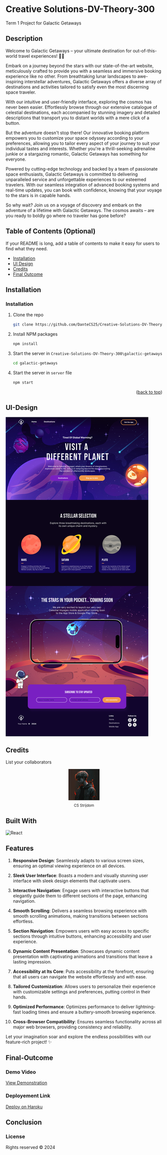 # Creative Solutions-DV-Theory-300
 Term 1 Project for Galactic Getaways

## Description

Welcome to Galactic Getaways – your ultimate destination for out-of-this-world travel experiences! 🚀✨

Embark on a journey beyond the stars with our state-of-the-art website, meticulously crafted to provide you with a seamless and immersive booking experience like no other. From breathtaking lunar landscapes to awe-inspiring interstellar adventures, Galactic Getaways offers a diverse array of destinations and activities tailored to satisfy even the most discerning space traveler.

With our intuitive and user-friendly interface, exploring the cosmos has never been easier. Effortlessly browse through our extensive catalogue of celestial destinations, each accompanied by stunning imagery and detailed descriptions that transport you to distant worlds with a mere click of a button.

But the adventure doesn't stop there! Our innovative booking platform empowers you to customize your space odyssey according to your preferences, allowing you to tailor every aspect of your journey to suit your individual tastes and interests. Whether you're a thrill-seeking adrenaline junkie or a stargazing romantic, Galactic Getaways has something for everyone.

Powered by cutting-edge technology and backed by a team of passionate space enthusiasts, Galactic Getaways is committed to delivering unparalleled service and unforgettable experiences to our esteemed travelers. With our seamless integration of advanced booking systems and real-time updates, you can book with confidence, knowing that your voyage to the stars is in capable hands.

So why wait? Join us on a voyage of discovery and embark on the adventure of a lifetime with Galactic Getaways. The cosmos awaits – are you ready to boldly go where no traveler has gone before?

## Table of Contents (Optional)

If your README is long, add a table of contents to make it easy for users to find what they need.

- [Installation](#installation)
- [UI Design](#ui-design)
- [Credits](#credits)
- [Final Outcome](#final-outcome)

## Installation

### Installation


1. Clone the repo
   ```sh
   git clone https://github.com/DanteCS25/Creative-Solutions-DV-Theory-300.git
   ```
2. Install NPM packages
   ```sh
   npm install
   ```
3. Start the server in `Creative-Solutions-DV-Theory-300\galactic-getaways`
   ```sh
   cd galactic-getaways
   ```
4. Start the server in `server` file
   ```sh
   npm start
   ```

<p align="right">(<a href="# Creative Solutions-DV-Theory-300">back to top</a>)</p>

## UI-Design

![image1](galactic-getaways/src/content/Design.png)

## Credits

List your collaborators

<div style="text-align: center;">
    <a href="https://github.com/DanteCS25">
      <img src="galactic-getaways\src\content\profile.jpg" alt="CS Strijdom" width="100px">
    </a>
    <br>
    <sub>CS Strijdom</sub>
  </div>


## Built With

![React](https://img.shields.io/badge/Built_with-React-blue?logo=react&style=flat-square)

## Features

1. **Responsive Design**: Seamlessly adapts to various screen sizes, ensuring an optimal viewing experience on all devices.

2. **Sleek User Interface**: Boasts a modern and visually stunning user interface with sleek design elements that captivate users.

3. **Interactive Navigation**: Engage users with interactive buttons that elegantly guide them to different sections of the page, enhancing navigation.

4. **Smooth Scrolling**: Delivers a seamless browsing experience with smooth scrolling animations, making transitions between sections effortless.

5. **Section Navigation**: Empowers users with easy access to specific sections through intuitive buttons, enhancing accessibility and user experience.

6. **Dynamic Content Presentation**: Showcases dynamic content presentation with captivating animations and transitions that leave a lasting impression.

7. **Accessibility at Its Core**: Puts accessibility at the forefront, ensuring that all users can navigate the website effortlessly and with ease.

8. **Tailored Customization**: Allows users to personalize their experience with customizable settings and preferences, putting control in their hands.

9. **Optimized Performance**: Optimizes performance to deliver lightning-fast loading times and ensure a buttery-smooth browsing experience.

10. **Cross-Browser Compatibility**: Ensures seamless functionality across all major web browsers, providing consistency and reliability.

Let your imagination soar and explore the endless possibilities with our feature-rich project! ✨


## Final-Outcome
### Demo Video

[View Demonstration](https://youtu.be/K2TSUsroUAA)

### Deployement Link

[Deploy on Haroku](https://codegenius-1ab16d917280.herokuapp.com)

## Conclusion
### License
Rights reserved © 2024

